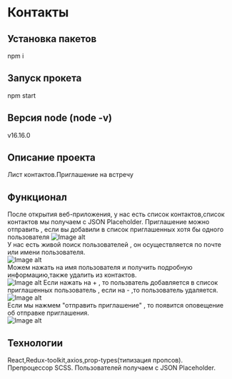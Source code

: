 # Контакты
## Установка пакетов
npm i
## Запуск прокета
npm start
## Версия node (node -v)
v16.16.0
## Описание проекта
Лист контактов.Приглашение на встречу
## Функционал
После открытия веб-приложения, у нас есть список контактов,список контактов мы получаем с JSON Placeholder.
Приглашение можно отправить , если вы добавили в список приглашенных хотя бы одного пользователя
![Image alt](https://github.com/saha23412/imgproj/raw/main/list.jpg)  
   У нас есть живой поиск пользователей , он осуществляется по почте или имени пользователя.   
![Image alt](https://github.com/saha23412/imgproj/raw/main/list1.jpg)  
  Можем нажать на имя пользователя и получить подробную информацию,также удалить из контактов.   
![Image alt](https://github.com/saha23412/imgproj/raw/main/list2.jpg)
  Если нажать на + , то пользватель добавляется в список приглашенных пользователь , если на - ,то пользователь удаляется.
![Image alt](https://github.com/saha23412/imgproj/raw/main/list3.jpg)  
  Если мы нажмем "отправить приглашение" , то появится оповещение об отправке приглашения.  
![Image alt](https://github.com/saha23412/imgproj/raw/main/list4.jpg)

## Технологии 
React,Redux-toolkit,axios,prop-types(типизация пропсов).    
Препроцессор SCSS.
Пользователей получаем с JSON Placeholder.
